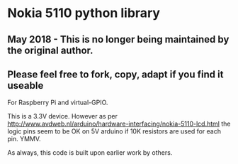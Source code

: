 Nokia 5110 python library
=========================

## May 2018 - This is no longer being maintained by the original author.
## Please feel free to fork, copy, adapt if you find it useable

For Raspberry Pi and virtual-GPIO.

This is a 3.3V device.
However as per  http://www.avdweb.nl/arduino/hardware-interfacing/nokia-5110-lcd.html 
the logic pins seem to be OK on 5V arduino if 10K resistors are used for each pin. YMMV.

As always, this code is built upon earlier work by others.

